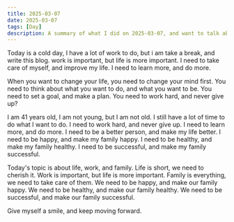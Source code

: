 ```yaml
---
title: 2025-03-07
date: 2025-03-07
tags: [Day]
description: A summary of what I did on 2025-03-07, and want to talk about in shanghai.
---
```


Today is a cold day, I have a lot of work to do, but i am take a break, and write this blog. work is important, but life is more important. I need to take care of myself, and improve my life. I need to learn more, and do more.

When you want to change your life, you need to change your mind first. You need to think about what you want to do, and what you want to be. You need to set a goal, and make a plan. You need to work hard, and never give up? 

I am 41 years old, I am not young, but I am not old. I still have a lot of time to do what I want to do. I need to work hard, and never give up. I need to learn more, and do more. I need to be a better person, and make my life better. I need to be happy, and make my family happy. I need to be healthy, and make my family healthy. I need to be successful, and make my family successful.

Today's topic is about life, work, and family. Life is short, we need to cherish it. Work is important, but life is more important. Family is everything, we need to take care of them. We need to be happy, and make our family happy. We need to be healthy, and make our family healthy. We need to be successful, and make our family successful.

Give myself a smile, and keep moving forward. 